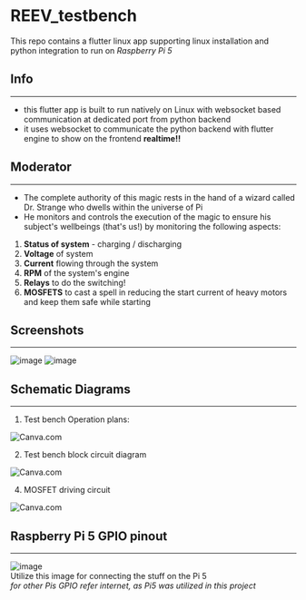 # REEV_testbench
This repo contains a flutter linux app supporting linux installation and python integration to run on _Raspberry Pi 5_

## Info
---
- this flutter app is built to run natively on Linux with websocket based communication at dedicated port from python backend
- it uses websocket to communicate the python backend with flutter engine to show on the frontend **realtime!!**

## Moderator
---
- The complete authority of this magic rests in the hand of a wizard called Dr. Strange who dwells within the universe of Pi
- He monitors and controls the execution of the magic to ensure his subject's wellbeings (that's us!) by monitoring the following aspects:
1. **Status of system** - charging / discharging
2. **Voltage** of system
3. **Current** flowing through the system
4. **RPM** of the system's engine
5. **Relays** to do the switching!
6. **MOSFETS** to cast a spell in reducing the start current of heavy motors and keep them safe while starting

## Screenshots
---
![image](https://github.com/user-attachments/assets/f0f7766c-f318-4838-8f7a-1a292396da99)
![image](https://github.com/user-attachments/assets/4be850b1-27f8-443a-a5cc-90f9951b10a3)

## Schematic Diagrams
---
1. Test bench Operation plans:

![Canva.com](https://www.canva.com/design/DAGXXA0flzo/t-gp1VLu8Vwv653pR03kxA/view?utm_content=DAGXXA0flzo&utm_campaign=designshare&utm_medium=link2&utm_source=uniquelinks&utlId=h3de23407cb)

2. Test bench block circuit diagram

![Canva.com](https://www.canva.com/design/DAGXvWeu48Y/riE9m4IDqsber7L5tHB-Cw/view?utm_content=DAGXvWeu48Y&utm_campaign=designshare&utm_medium=link2&utm_source=uniquelinks&utlId=ha46d6e21e8)

4. MOSFET driving circuit

![Canva.com](https://www.canva.com/design/DAGYz9ubVCk/ViIT7J6Zuxb0CcXemlcdwA/view?utm_content=DAGYz9ubVCk&utm_campaign=designshare&utm_medium=link2&utm_source=uniquelinks&utlId=he956d4d58a)

## Raspberry Pi 5 GPIO pinout
---

![image](https://github.com/user-attachments/assets/9db1bf34-d074-4833-85bb-acb80f059bba)
<br> Utilize this image for connecting the stuff on the Pi 5
<br> _for other Pis GPIO refer internet, as Pi5 was utilized in this project_
